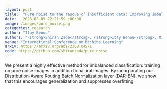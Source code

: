 ```yaml
---
layout: post
title:  "Pure noise to the rescue of insufficient data: Improving imbalanced classification by training on random noise images‏"
date:   2023-08-09 22:21:59 +00:00
image: /images/pure_noise.png
categories: research
author: "Itay Benou"
authors: "<strong>Shiran Zada</strong>, <strong>Itay Benou</strong>, Michal Irani"
venue: "International Conference on Machine Learning"
arxiv: https://arxiv.org/abs/2308.04571
code: https://github.com/shiranzada/pure-noise
---
```

We present a highly effective method for imbalanced classification: training on pure noise images in addition to natural images. By incorporating our Distribution-Aware Routing Batch Normalization layer (DAR-BN), we show that this encourages generalization and suppresses overfitting
